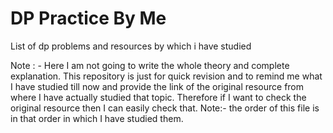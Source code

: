 # DP Practice By Me
 List of dp problems and resources by which i have studied

Note : - Here I am not going to write the whole theory and complete explanation. This repository is just for quick revision and to remind me what I have studied till now and provide the link of the original resource from where I have actually studied that topic. Therefore if I want to check the original resource then I can easily check that.
Note:- the order of this file is in that order in which I have studied them.



